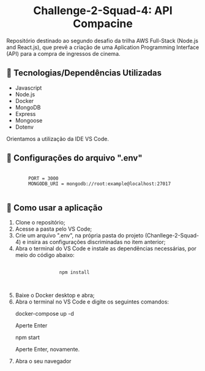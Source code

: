<h1 align="center"> Challenge-2-Squad-4: API Compacine</h1>

<p>Repositório destinado ao segundo desafio da trilha AWS Full-Stack (Node.js and React.js), que prevê a criação de uma Aplication Programming Interface (API) para a compra de ingressos de cinema.</p>

## :rocket: Tecnologias/Dependências Utilizadas
<ul>
    <li>Javascript</li>
    <li>Node.js</li>
    <li>Docker</li>
    <li>MongoDB</li>
    <li>Express</li>
    <li>Mongoose</li>
    <li>Dotenv</li>    
</ul>
<p>Orientamos a utilização da IDE VS Code.</p>

## :floppy_disk: Configurações do arquivo ".env"
<pre>
    <code>
        PORT = 3000
        MONGODB_URI = mongodb://root:example@localhost:27017    
    </code>
</pre>

## :memo: Como usar a aplicação
<ol>
    <li>Clone o repositório;</li>
    <li>Acesse a pasta pelo VS Code;</li>
    <li>Crie um arquivo ".env", na própria pasta do projeto (Chanllege-2-Squad-4) e insira as configurações discriminadas no item anterior;</li>
    <li>Abra o terminal do VS Code e instale as dependências necessárias, por meio do código abaixo:</li>
        <pre>
            <code>
                npm install
            </code>
        </pre>
    <li>Baixe o Docker desktop e abra;</li>
    <li>Abra o terminal no VS Code e digite os seguintes comandos:</li>
        <p>docker-compose up -d</p>
        <p>Aperte Enter</p>
        <p>npm start</p>
        <p>Aperte Enter, novamente.</p>
    <li>Abra o seu navegador</li>
</ol>
